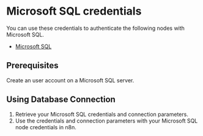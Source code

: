 # Microsoft SQL credentials

You can use these credentials to authenticate the following nodes with Microsoft SQL.

- [Microsoft SQL](/integrations/builtin/app-nodes/n8n-nodes-base.microsoftsql/)

## Prerequisites

Create an user account on a Microsoft SQL server. 

## Using Database Connection

1. Retrieve your Microsoft SQL credentials and connection parameters.
2. Use the credentials and connection parameters with your Microsoft SQL node credentials in n8n.
